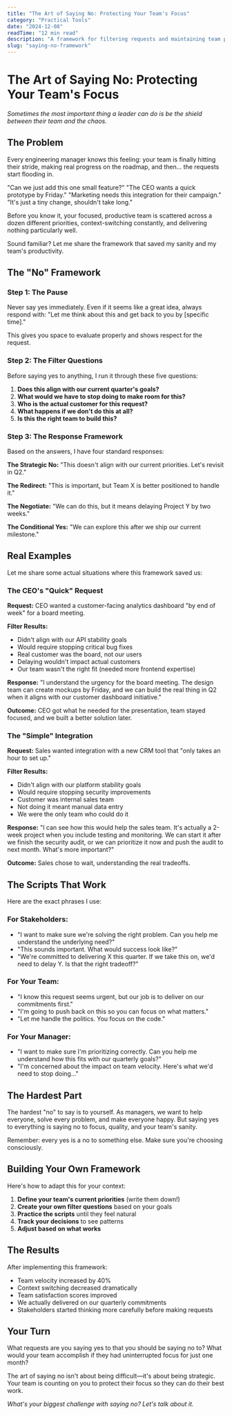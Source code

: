 ```yaml
---
title: "The Art of Saying No: Protecting Your Team's Focus"
category: "Practical Tools"
date: "2024-12-08"
readTime: "12 min read"
description: "A framework for filtering requests and maintaining team productivity without burning bridges."
slug: "saying-no-framework"
---
```


# The Art of Saying No: Protecting Your Team's Focus

*Sometimes the most important thing a leader can do is be the shield between their team and the chaos.*

## The Problem

Every engineering manager knows this feeling: your team is finally hitting their stride, making real progress on the roadmap, and then... the requests start flooding in.

"Can we just add this one small feature?"
"The CEO wants a quick prototype by Friday."
"Marketing needs this integration for their campaign."
"It's just a tiny change, shouldn't take long."

Before you know it, your focused, productive team is scattered across a dozen different priorities, context-switching constantly, and delivering nothing particularly well.

Sound familiar? Let me share the framework that saved my sanity and my team's productivity.

## The "No" Framework

### Step 1: The Pause
Never say yes immediately. Even if it seems like a great idea, always respond with: "Let me think about this and get back to you by [specific time]."

This gives you space to evaluate properly and shows respect for the request.

### Step 2: The Filter Questions
Before saying yes to anything, I run it through these five questions:

1. **Does this align with our current quarter's goals?**
2. **What would we have to stop doing to make room for this?**
3. **Who is the actual customer for this request?**
4. **What happens if we don't do this at all?**
5. **Is this the right team to build this?**

### Step 3: The Response Framework
Based on the answers, I have four standard responses:

**The Strategic No:** "This doesn't align with our current priorities. Let's revisit in Q2."

**The Redirect:** "This is important, but Team X is better positioned to handle it."

**The Negotiate:** "We can do this, but it means delaying Project Y by two weeks."

**The Conditional Yes:** "We can explore this after we ship our current milestone."

## Real Examples

Let me share some actual situations where this framework saved us:

### The CEO's "Quick" Request
**Request:** CEO wanted a customer-facing analytics dashboard "by end of week" for a board meeting.

**Filter Results:** 
- Didn't align with our API stability goals
- Would require stopping critical bug fixes
- Real customer was the board, not our users
- Delaying wouldn't impact actual customers
- Our team wasn't the right fit (needed more frontend expertise)

**Response:** "I understand the urgency for the board meeting. The design team can create mockups by Friday, and we can build the real thing in Q2 when it aligns with our customer dashboard initiative."

**Outcome:** CEO got what he needed for the presentation, team stayed focused, and we built a better solution later.

### The "Simple" Integration
**Request:** Sales wanted integration with a new CRM tool that "only takes an hour to set up."

**Filter Results:**
- Didn't align with our platform stability goals
- Would require stopping security improvements
- Customer was internal sales team
- Not doing it meant manual data entry
- We were the only team who could do it

**Response:** "I can see how this would help the sales team. It's actually a 2-week project when you include testing and monitoring. We can start it after we finish the security audit, or we can prioritize it now and push the audit to next month. What's more important?"

**Outcome:** Sales chose to wait, understanding the real tradeoffs.

## The Scripts That Work

Here are the exact phrases I use:

### For Stakeholders:
- "I want to make sure we're solving the right problem. Can you help me understand the underlying need?"
- "This sounds important. What would success look like?"
- "We're committed to delivering X this quarter. If we take this on, we'd need to delay Y. Is that the right tradeoff?"

### For Your Team:
- "I know this request seems urgent, but our job is to deliver on our commitments first."
- "I'm going to push back on this so you can focus on what matters."
- "Let me handle the politics. You focus on the code."

### For Your Manager:
- "I want to make sure I'm prioritizing correctly. Can you help me understand how this fits with our quarterly goals?"
- "I'm concerned about the impact on team velocity. Here's what we'd need to stop doing..."

## The Hardest Part

The hardest "no" to say is to yourself. As managers, we want to help everyone, solve every problem, and make everyone happy. But saying yes to everything is saying no to focus, quality, and your team's sanity.

Remember: every yes is a no to something else. Make sure you're choosing consciously.

## Building Your Own Framework

Here's how to adapt this for your context:

1. **Define your team's current priorities** (write them down!)
2. **Create your own filter questions** based on your goals
3. **Practice the scripts** until they feel natural
4. **Track your decisions** to see patterns
5. **Adjust based on what works**

## The Results

After implementing this framework:
- Team velocity increased by 40%
- Context switching decreased dramatically
- Team satisfaction scores improved
- We actually delivered on our quarterly commitments
- Stakeholders started thinking more carefully before making requests

## Your Turn

What requests are you saying yes to that you should be saying no to? What would your team accomplish if they had uninterrupted focus for just one month?

The art of saying no isn't about being difficult—it's about being strategic. Your team is counting on you to protect their focus so they can do their best work.

*What's your biggest challenge with saying no? Let's talk about it.*
